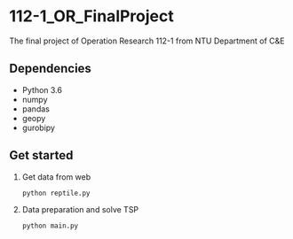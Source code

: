 # 112-1_OR_FinalProject
The final project of Operation Research 112-1 from NTU Department of C&amp;E

## Dependencies
- Python 3.6
- numpy
- pandas
- geopy
- gurobipy
## Get started
1.  Get data from web
    <pre><code>python reptile.py</code></pre>
2.  Data preparation and solve TSP
    <pre><code>python main.py</code></pre>
